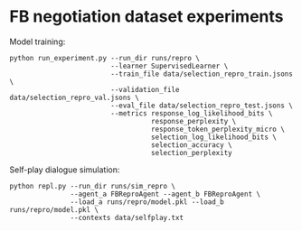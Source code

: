 FB negotiation dataset experiments
==================================

Model training:

    python run_experiment.py --run_dir runs/repro \
                             --learner SupervisedLearner \
                             --train_file data/selection_repro_train.jsons \
                             --validation_file data/selection_repro_val.jsons \
                             --eval_file data/selection_repro_test.jsons \
                             --metrics response_log_likelihood_bits \
                                       response_perplexity \
                                       response_token_perplexity_micro \
                                       selection_log_likelihood_bits \
                                       selection_accuracy \
                                       selection_perplexity

Self-play dialogue simulation:

    python repl.py --run_dir runs/sim_repro \
                   --agent_a FBReproAgent --agent_b FBReproAgent \
                   --load_a runs/repro/model.pkl --load_b runs/repro/model.pkl \
                   --contexts data/selfplay.txt


